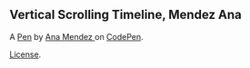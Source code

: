 Vertical Scrolling Timeline, Mendez Ana 
----------------------------------------


A [Pen](http://codepen.io/anamxndez/pen/apOWxX) by [Ana Mendez ](http://codepen.io/anamxndez) on [CodePen](http://codepen.io/).

[License](http://codepen.io/anamxndez/pen/apOWxX/license).